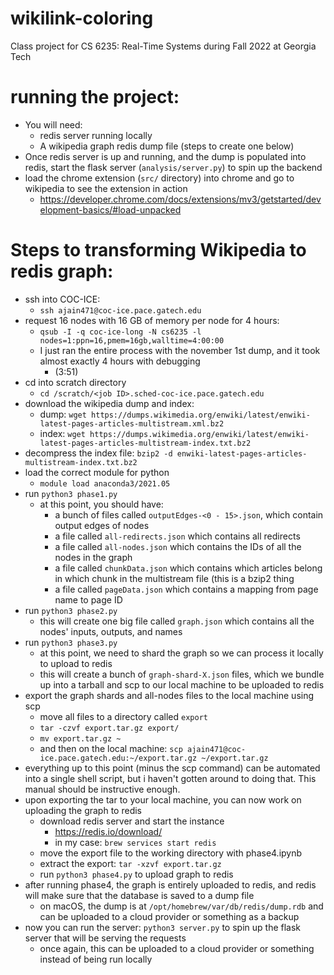 # wikilink-coloring
Class project for CS 6235: Real-Time Systems during Fall 2022 at Georgia Tech

# running the project:
* You will need:
    * redis server running locally
    * A wikipedia graph redis dump file (steps to create one below)
* Once redis server is up and running, and the dump is populated into redis, start the flask server (`analysis/server.py`) to spin up the backend
* load the chrome extension (`src/` directory) into chrome and go to wikipedia to see the extension in action
    * https://developer.chrome.com/docs/extensions/mv3/getstarted/development-basics/#load-unpacked


# Steps to transforming Wikipedia to redis graph:
* ssh into COC-ICE:
    * `ssh ajain471@coc-ice.pace.gatech.edu`
* request 16 nodes with 16 GB of memory per node for 4 hours:
    * `qsub -I -q coc-ice-long -N cs6235 -l nodes=1:ppn=16,pmem=16gb,walltime=4:00:00`
    * I just ran the entire process with the november 1st dump, and it took almost exactly 4 hours with debugging
        * (3:51)
* cd into scratch directory
    * `cd /scratch/<job ID>.sched-coc-ice.pace.gatech.edu`
* download the wikipedia dump and index:
    * dump: `wget https://dumps.wikimedia.org/enwiki/latest/enwiki-latest-pages-articles-multistream.xml.bz2`
    * index: `wget https://dumps.wikimedia.org/enwiki/latest/enwiki-latest-pages-articles-multistream-index.txt.bz2`
* decompress the index file: `bzip2 -d enwiki-latest-pages-articles-multistream-index.txt.bz2`
* load the correct module for python
    * `module load anaconda3/2021.05`
* run `python3 phase1.py`
    * at this point, you should have:
        * a bunch of files called `outputEdges-<0 - 15>.json`, which contain output edges of nodes
        * a file called `all-redirects.json` which contains all redirects
        * a file called `all-nodes.json` which contains the IDs of all the nodes in the graph
        * a file called `chunkData.json` which contains which articles belong in which chunk in the multistream file (this is a bzip2 thing
        * a file called `pageData.json` which contains a mapping from page name to page ID
* run `python3 phase2.py`
    * this will create one big file called `graph.json` which contains all the nodes' inputs, outputs, and names
* run `python3 phase3.py`
    * at this point, we need to shard the graph so we can process it locally to upload to redis
    * this will create a bunch of `graph-shard-X.json` files, which we bundle up into a tarball and scp to our local machine to be uploaded to redis
* export the graph shards and all-nodes files to the local machine using scp
    * move all files to a directory called `export`
    * `tar -czvf export.tar.gz export/`
    * `mv export.tar.gz ~`
    * and then on the local machine: `scp ajain471@coc-ice.pace.gatech.edu:~/export.tar.gz ~/export.tar.gz`
* everything up to this point (minus the scp command) can be automated into a single shell script, but i haven't gotten around to doing that. This manual should be instructive enough.
* upon exporting the tar to your local machine, you can now work on uploading the graph to redis
    * download redis server and start the instance
        * https://redis.io/download/
        * in my case: `brew services start redis`
    * move the export file to the working directory with phase4.ipynb
    * extract the export: `tar -xzvf export.tar.gz`
    * run `python3 phase4.py` to upload graph to redis
* after running phase4, the graph is entirely uploaded to redis, and redis will make sure that the database is saved to a dump file
    * on macOS, the dump is at `/opt/homebrew/var/db/redis/dump.rdb` and can be uploaded to a cloud provider or something as a backup
* now you can run the server: `python3 server.py` to spin up the flask server that will be serving the requests
    * once again, this can be uploaded to a cloud provider or something instead of being run locally

